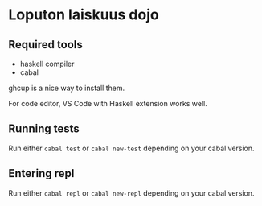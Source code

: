 # Loputon laiskuus dojo

## Required tools

- haskell compiler
- cabal

ghcup is a nice way to install them.

For code editor, VS Code with Haskell extension works well.

## Running tests

Run either `cabal test` or `cabal new-test` depending on your cabal version.

## Entering repl

Run either `cabal repl` or `cabal new-repl` depending on your cabal version.

